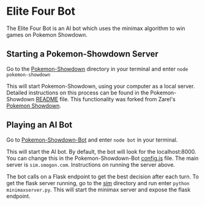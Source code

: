 # Elite Four Bot

The Elite Four Bot is an AI bot which uses the minimax algorithm to win games on Pokemon Showdown. 


## Starting a Pokemon-Showdown Server

Go to the [Pokemon-Showdown](./Pokemon-Showdown) directory in your terminal and enter `node pokemon-showdown`

This will start Pokemon-Showdown, using your computer as a local server. Detailed instructions on this process can be found in the Pokemon-Showdown [README](./Pokemon-Showdown/README.md) file. This functionality was forked from Zarel's [Pokemon Showdown](https://github.com/Zarel/Pokemon-Showdown).


## Playing an AI Bot

Go to [Pokemon-Showdown-Bot](./Pokemon-Showdown/Pokemon-Showdown-Bot) and enter `node bot` in your terminal.

This will start the AI bot. By default, the bot will look for the localhost:8000. You can change this in the Pokemon-Showdown-Bot [config.js](./Pokemon-Showdown/Pokemon-Showdown-Bot/config.js) file. The main server is `sim.smogon.com`. Instructions on running the server above. 

The bot calls on a Flask endpoint to get the best decision after each turn. To get the flask server running, go to the [sim](./Pokemon-Showdown/sim) directory and run enter `python minimaxserver.py`. This will start the minimax server and expose the flask endpoint.
